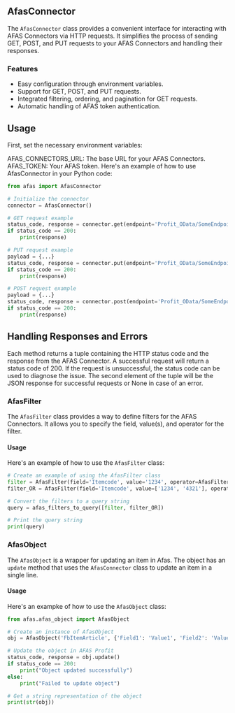 ## AfasConnector

The `AfasConnector` class provides a convenient interface for interacting with AFAS Connectors via HTTP requests. It simplifies the process of sending GET, POST, and PUT requests to your AFAS Connectors and handling their responses.

### Features

- Easy configuration through environment variables.
- Support for GET, POST, and PUT requests.
- Integrated filtering, ordering, and pagination for GET requests.
- Automatic handling of AFAS token authentication.

## Usage
First, set the necessary environment variables:

AFAS_CONNECTORS_URL: The base URL for your AFAS Connectors.
AFAS_TOKEN: Your AFAS token.
Here's an example of how to use AfasConnector in your Python code:

```python
from afas import AfasConnector

# Initialize the connector
connector = AfasConnector()

# GET request example
status_code, response = connector.get(endpoint='Profit_OData/SomeEndpoint', filters=[...])
if status_code == 200:
    print(response)

# PUT request example
payload = {...}
status_code, response = connector.put(endpoint='Profit_OData/SomeEndpoint', payload=payload)
if status_code == 200:
    print(response)

# POST request example
payload = {...}
status_code, response = connector.post(endpoint='Profit_OData/SomeEndpoint', payload=payload)
if status_code == 200:
    print(response)

```

## Handling Responses and Errors
Each method returns a tuple containing the HTTP status code and the response from the AFAS Connector. A successful request will return a status code of 200. If the request is unsuccessful, the status code can be used to diagnose the issue. The second element of the tuple will be the JSON response for successful requests or None in case of an error.

### AfasFilter

The `AfasFilter` class provides a way to define filters for the AFAS Connectors. It allows you to specify the field, value(s), and operator for the filter.

#### Usage

Here's an example of how to use the `AfasFilter` class:

```python
# Create an example of using the AfasFilter class
filter = AfasFilter(field='Itemcode', value='1234', operator=AfasFilter.EQUAL_TO)
filter_OR = AfasFilter(field='Itemcode', value=['1234', '4321'], operator=[AfasFilter.EQUAL_TO, AfasFilter.EQUAL_TO])

# Convert the filters to a query string
query = afas_filters_to_query([filter, filter_OR])

# Print the query string
print(query)

```


### AfasObject
The `AfasObject` is a wrapper for updating an item in Afas. The object has an `update` method that uses the `AfasConnector` class to update an item in a single line.

#### Usage

Here's an exampke of how to use the `AfasObject` class:

```python
from afas.afas_object import AfasObject

# Create an instance of AfasObject
obj = AfasObject('FbItemArticle', {'Field1': 'Value1', 'Field2': 'Value2'})

# Update the object in AFAS Profit
status_code, response = obj.update()
if status_code == 200:
    print("Object updated successfully")
else:
    print("Failed to update object")

# Get a string representation of the object
print(str(obj))
```
